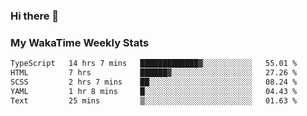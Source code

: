 ### Hi there 👋

<!--
**royschrauwen/royschrauwen** is a ✨ _special_ ✨ repository because its `README.md` (this file) appears on your GitHub profile.

Here are some ideas to get you started:

- 🔭 I’m currently working on ...
- 🌱 I’m currently learning ...
- 👯 I’m looking to collaborate on ...
- 🤔 I’m looking for help with ...
- 💬 Ask me about ...
- 📫 How to reach me: ...
- 😄 Pronouns: ...
- ⚡ Fun fact: ...
-->


### My WakaTime Weekly Stats
<!--START_SECTION:waka-->

```txt
TypeScript   14 hrs 7 mins   █████████████▓░░░░░░░░░░░   55.01 %
HTML         7 hrs           ██████▓░░░░░░░░░░░░░░░░░░   27.26 %
SCSS         2 hrs 7 mins    ██░░░░░░░░░░░░░░░░░░░░░░░   08.24 %
YAML         1 hr 8 mins     █░░░░░░░░░░░░░░░░░░░░░░░░   04.43 %
Text         25 mins         ▒░░░░░░░░░░░░░░░░░░░░░░░░   01.63 %
```

<!--END_SECTION:waka-->
